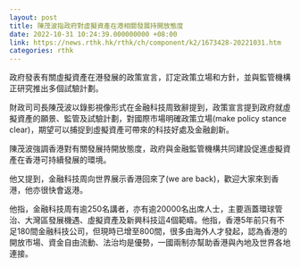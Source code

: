 ```yaml
---
layout: post
title: 陳茂波指政府對虛擬資產在港相關發展持開放態度
date: 2022-10-31 10:24:39.000000000 +08:00
link: https://news.rthk.hk/rthk/ch/component/k2/1673428-20221031.htm
categories: rthk
---
```


政府發表有關虛擬資產在港發展的政策宣言，訂定政策立場和方針，並與監管機構正研究推出多個試驗計劃。

財政司司長陳茂波以錄影視像形式在金融科技周致辭提到，政策宣言提到政府就虛擬資產的願景、監管及試驗計劃，對國際市場明確政策立場(make policy stance clear)，期望可以捕捉到虛擬資產可帶來的科技好處及金融創新。

陳茂波強調香港對有關發展持開放態度，政府與金融監管機構共同建設促進虛擬資產在香港可持續發展的環境。

他又提到，金融科技周向世界展示香港回來了(we are back)，歡迎大家來到香港，他亦很快會返港。

他指，金融科技周有逾250名講者，亦有逾20000名出席人士，主要涵蓋環球管治、大灣區發展機遇、虛擬資產及新興科技這4個範疇。他指，香港5年前只有不足180間金融科技公司，但現時已增至800間，很多由海外人才發起，認為香港的開放市場、資金自由流動、法治均是優勢，一國兩制亦幫助香港與內地及世界各地連接。

